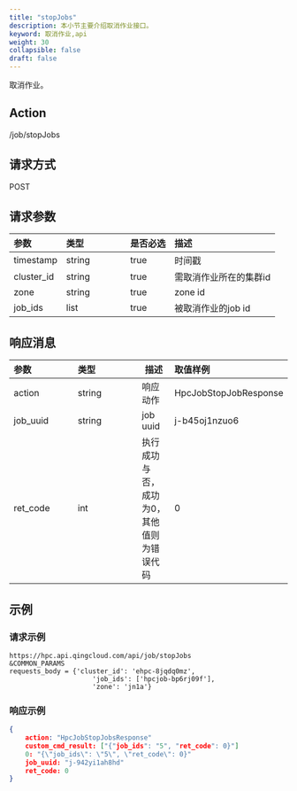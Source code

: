 ```yaml
---
title: "stopJobs"
description: 本小节主要介绍取消作业接口。 
keyword: 取消作业,api
weight: 30
collapsible: false
draft: false
---
```


取消作业。

## Action

/job/stopJobs

## 请求方式

POST

## 请求参数

| 参数       | <span style="display:inline-block;width:100px">类型</span> | 是否必选 | 描述                   |
| :--------- | :--------------------------------------------------------- | :------- | :--------------------- |
| timestamp  | string                                                     | true     | 时间戳                 |
| cluster_id | string                                                     | true     | 需取消作业所在的集群id |
| zone       | string                                                     | true     | zone id                |
| job_ids    | list                                                       | true     | 被取消作业的job id     |

## 响应消息

| <span style="display:inline-block;width:100px">参数</span> | <span style="display:inline-block;width:100px">类型</span> | 描述                                      | 取值样例              |
| :--------------------------------------------------------- | :--------------------------------------------------------- | ----------------------------------------- | :-------------------- |
| action                                                     | string                                                     | 响应动作                                  | HpcJobStopJobResponse |
| job_uuid                                                   | string                                                     | job uuid                                  | j-b45oj1nzuo6         |
| ret_code                                                   | int                                                        | 执行成功与否，成功为0，其他值则为错误代码 | 0                     |

## 示例

### 请求示例

```url
https://hpc.api.qingcloud.com/api/job/stopJobs
&COMMON_PARAMS
requests_body = {'cluster_id': 'ehpc-8jqdq0mz',
                     'job_ids': ['hpcjob-bp6rj09f'],
                     'zone': 'jn1a'}
```

### 响应示例

```json
{
	action: "HpcJobStopJobsResponse"
	custom_cmd_result: ["{"job_ids": "5", "ret_code": 0}"]
	0: "{\"job_ids\": \"5\", \"ret_code\": 0}"
	job_uuid: "j-942yi1ah8hd"
	ret_code: 0
}
```
